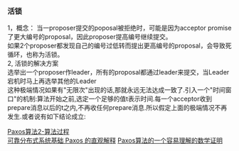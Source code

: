 
### 活锁   
   1，概念： 当一proposer提交的poposal被拒绝时，可能是因为acceptor promise了更大编号的proposal，因此proposer提高编号继续提交。   
如果2个proposer都发现自己的编号过低转而提出更高编号的proposal，会导致死循环，也称为活锁。   
   2, 活锁的解决方案   
   选举出一个proposer作leader，所有的proposal都通过leader来提交，当Leader宕机时马上再选举其他的Leader   
   这种极端情况如果有"无限次"出现的话,那就永远无法达成一致了.引入一个"时间窗口"的机制:算法开始之前,选定一个足够的值t表示时间.每一个acceptor收到prepare消息以后的t之内,不再收任何prepare消息.所以假定上面的极端情况不再发生.或者说有如下结论成立:

   
   
   
   [Paxos算法2-算法过程](http://blog.csdn.net/chen77716/article/details/6170235)   
   [可靠分布式系统基础 Paxos 的直观解释](http://www.slideshare.net/drmingdrmer/paxos-51731377)
   [Paxos算法的一个容易理解的数学证明 ](http://blog.chinaunix.net/uid-12023855-id-4096558.html)
